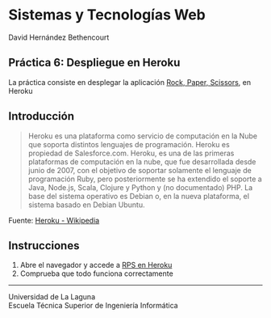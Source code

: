 Sistemas y Tecnologías Web
==========================
David Hernández Bethencourt

Práctica 6: Despliegue en Heroku
-----------------------------------------------------------------------------
La práctica consiste en desplegar la aplicación [Rock, Paper, Scissors](https://github.com/DavidHerBet/SYTW-pr5-Pruebas), en Heroku

Introducción
------------
> Heroku es una plataforma como servicio de computación en la Nube que soporta distintos lenguajes de programación.
Heroku es propiedad de Salesforce.com. Heroku, es una de las primeras plataformas de computación en la nube, que fue desarrollada desde junio de 2007, con el objetivo de soportar solamente el lenguaje de programación Ruby, pero posteriormente se ha extendido el soporte a Java, Node.js, Scala, Clojure y Python y (no documentado) PHP. La base del sistema operativo es Debian o, en la nueva plataforma, el sistema basado en Debian Ubuntu.

Fuente: [Heroku - Wikipedia](http://es.wikipedia.org/wiki/Heroku)

Instrucciones
-------------
1. Abre el navegador y accede a [RPS en Heroku](http://david-herbet-rps.herokuapp.com/)
2. Comprueba que todo funciona correctamente


---
Universidad de La Laguna  
Escuela Técnica Superior de Ingeniería Informática
